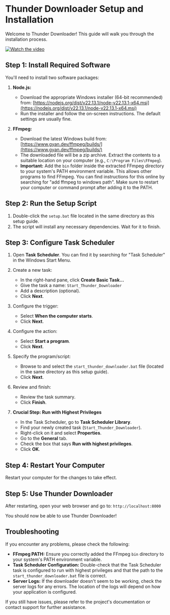# Thunder Downloader Setup and Installation
   Welcome to Thunder Downloader! This guide will walk you through the installation process.

 [![Watch the video](https://i.ytimg.com/vi/70jOaz3ghos/maxresdefault.jpg)](https://www.youtube.com/watch?v=70jOaz3ghos)

## Step 1: Install Required Software

You'll need to install two software packages:

1. **Node.js:**
   - Download the appropriate Windows installer (64-bit recommended) from: [https://nodejs.org/dist/v22.13.1/node-v22.13.1-x64.msi](https://nodejs.org/dist/v22.13.1/node-v22.13.1-x64.msi)
   - Run the installer and follow the on-screen instructions. The default settings are usually fine.

2. **FFmpeg:**
   - Download the latest Windows build from: [https://www.gyan.dev/ffmpeg/builds/](https://www.gyan.dev/ffmpeg/builds/)
   - The downloaded file will be a zip archive. Extract the contents to a suitable location on your computer (e.g., `C:\Program Files\FFmpeg`).
   - **Important:** Add the `bin` folder inside the extracted FFmpeg directory to your system's PATH environment variable. This allows other programs to find FFmpeg. You can find instructions for this online by searching for "add ffmpeg to windows path". Make sure to restart your computer or command prompt after adding it to the PATH.

## Step 2: Run the Setup Script

1. Double-click the `setup.bat` file located in the same directory as this setup guide.
2. The script will install any necessary dependencies. Wait for it to finish.

## Step 3: Configure Task Scheduler

1. Open **Task Scheduler**. You can find it by searching for "Task Scheduler" in the Windows Start Menu.

2. Create a new task:
   - In the right-hand pane, click **Create Basic Task...**
   - Give the task a name: `Start_Thunder_Downloader`
   - Add a description (optional).
   - Click **Next**.

3. Configure the trigger:
   - Select **When the computer starts**.
   - Click **Next**.

4. Configure the action:
   - Select **Start a program**.
   - Click **Next**.

5. Specify the program/script:
   - Browse to and select the `start_thunder_downloader.bat` file (located in the same directory as this setup guide).
   - Click **Next**.

6. Review and finish:
   - Review the task summary.
   - Click **Finish**.

7. **Crucial Step: Run with Highest Privileges**
   - In the Task Scheduler, go to **Task Scheduler Library**.
   - Find your newly created task (`Start_Thunder_Downloader`).
   - Right-click on it and select **Properties**.
   - Go to the **General** tab.
   - Check the box that says **Run with highest privileges**.
   - Click **OK**.

## Step 4: Restart Your Computer

Restart your computer for the changes to take effect.

## Step 5: Use Thunder Downloader

After restarting, open your web browser and go to: `http://localhost:8000`

You should now be able to use Thunder Downloader!

## Troubleshooting

If you encounter any problems, please check the following:

* **FFmpeg PATH:** Ensure you correctly added the FFmpeg `bin` directory to your system's PATH environment variable.
* **Task Scheduler Configuration:** Double-check that the Task Scheduler task is configured to run with highest privileges and that the path to the `start_thunder_downloader.bat` file is correct.
* **Server Logs:** If the downloader doesn't seem to be working, check the server logs for any errors. The location of the logs will depend on how your application is configured.

If you still have issues, please refer to the project's documentation or contact support for further assistance.
